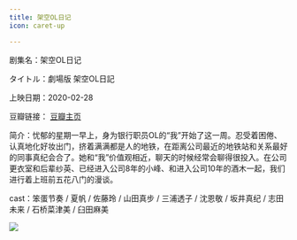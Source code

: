 ```yaml
---
title: 架空OL日记
icon: caret-up

---
```


剧集名：架空OL日记

タイトル：劇場版 架空OL日記

上映日期：2020-02-28

豆瓣链接： [豆瓣主页](https://movie.douban.com/subject/34336025/)

简介：忧郁的星期一早上，身为银行职员OL的“我”开始了这一周。忍受着困倦、认真地化好妆出门，挤着满满都是人的地铁，在距离公司最近的地铁站和关系最好的同事真纪会合了。她和“我”价值观相近，聊天的时候经常会聊得很投入。在公司更衣室和后辈纱英、已经进入公司8年的小峰、和进入公司10年的酒木一起，我们进行着上班前五花八门的漫谈。

cast：笨蛋节奏 / 夏帆 / 佐藤玲 / 山田真步 / 三浦透子 / 沈恩敬 / 坂井真纪 / 志田未来 / 石桥菜津美 / 臼田麻美

![](https://listpic.tsgsanjiao.com/movie/2020/2020JKOLRJ.jpg)